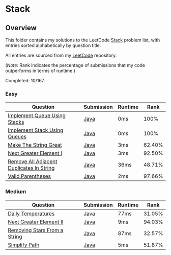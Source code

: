 # Stack

## Overview
This folder contains my solutions to the LeetCode [Stack](https://leetcode.com/problem-list/stack/) problem list,
with entries sorted alphabetically by question title.

All entries are sourced from my [LeetCode](https://github.com/shumarb/leetcode) repository.

(*Note*: Rank indicates the percentage of submissions that my code outperforms in terms of runtime.)

Completed: 10/167.
### Easy
| Question                                                                                                                                                                 | Submission                                                                                                                   | Runtime | Rank   |
|--------------------------------------------------------------------------------------------------------------------------------------------------------------------------|------------------------------------------------------------------------------------------------------------------------------|---------|--------|
| [Implement Queue Using Stacks](https://leetcode.com/problems/implement-queue-using-stacks/description/)                                                                  | [Java](https://github.com/shumarb/leetcode/blob/main/submissions/java/ImplementQueueUsingStacks.java)                        | 0ms     | 100%   |
| [Implement Stack Using Queues](https://leetcode.com/problems/implement-stack-using-queues/description/)                                                                  | [Java](https://github.com/shumarb/leetcode/blob/main/submissions/java/ImplementStackUsingQueues.java)                        | 0ms     | 100%   |
| [Make The String Great](https://leetcode.com/problems/make-the-string-great/description/)                                                                                | [Java](https://github.com/shumarb/leetcode/blob/main/submissions/java/MakeTheStringGreat.java)                               | 3ms     | 62.40% |
| [Next Greater Element I](https://leetcode.com/problems/next-greater-element-i/description/)                                                                              | [Java](https://github.com/shumarb/leetcode/blob/main/submissions/java/NextGreaterElementOne.java)                            | 3ms     | 92.50% |
| [Remove All Adjacent Duplicates In String](https://leetcode.com/problems/remove-all-adjacent-duplicates-in-string/description/)                                          | [Java](https://github.com/shumarb/leetcode/blob/main/submissions/java/RemoveAllAdjacentDuplicatesInString.java)              | 36ms    | 48.71% |
| [Valid Parentheses](https://leetcode.com/problems/valid-parentheses/description/)                                                                                        | [Java](https://github.com/shumarb/leetcode/blob/main/submissions/java/ValidParentheses.java)                                 | 2ms     | 97.66% |

### Medium
| Question                                                                                                                                                      | Submission                                                                                             | Runtime | Rank   |
|---------------------------------------------------------------------------------------------------------------------------------------------------------------|--------------------------------------------------------------------------------------------------------|---------|--------|
| [Daily Temperatures](https://leetcode.com/problems/daily-temperatures/description/)                                                                           | [Java](https://github.com/shumarb/leetcode/blob/main/submissions/java/DailyTemperatures.java)          | 77ms    | 31.05% |
| [Next Greater Element II](https://leetcode.com/problems/next-greater-element-ii/description/)                                                                 | [Java](https://github.com/shumarb/leetcode/blob/main/submissions/java/NextGreaterElementTwo.java)      | 9ms     | 94.03% |
| [Removing Stars From a String](https://leetcode.com/problems/removing-stars-from-a-string/description/)                                                       | [Java](https://github.com/shumarb/leetcode/blob/main/submissions/java/RemovingStarsFromAString.java)   | 87ms    | 32.57% |
| [Simplify Path](https://leetcode.com/problems/simplify-path/description/)                                                                                     | [Java](https://github.com/shumarb/leetcode/blob/main/submissions/java/SimplifyPath.java)               | 5ms     | 51.87% |
